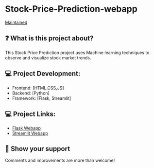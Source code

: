 # Stock-Price-Prediction-webapp
[Maintained](https://github.com/isha-singhal/Stock-Price-Prediction-webapp.git)
## :question: What is this project about?
This Stock Price Prediction project uses Machine learning techniques to observe and visualize stock market trends.
## :computer: Project Development:
* Frontend: [HTML,CSS,JS]
* Backend: [Python]
* Framework: [Flask, Streamlit]
## :computer: Project Links:
* [Flask Webapp](https://flask-stockwebapp.herokuapp.com/)
* [Streamlit Webapp](https://isha-singhal-stock-price-prediction-streamlit-app-bg6e8b.streamlitapp.com/)
## :raised_hands: Show your support
Comments and improvements are more than welcome!

